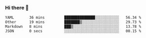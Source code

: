### Hi there 👋

<!--
**urzz/urzz** is a ✨ _special_ ✨ repository because its `README.md` (this file) appears on your GitHub profile.

Here are some ideas to get you started:

- 🔭 I’m currently working on ...
- 🌱 I’m currently learning ...
- 👯 I’m looking to collaborate on ...
- 🤔 I’m looking for help with ...
- 💬 Ask me about ...
- 📫 How to reach me: ...
- 😄 Pronouns: ...
- ⚡ Fun fact: ...
-->

<!--START_SECTION:waka-->

```txt
YAML       36 mins         ██████████████░░░░░░░░░░░   56.34 %
Other      19 mins         ███████▒░░░░░░░░░░░░░░░░░   29.73 %
Markdown   8 mins          ███▒░░░░░░░░░░░░░░░░░░░░░   13.78 %
JSON       0 secs          ░░░░░░░░░░░░░░░░░░░░░░░░░   00.15 %
```

<!--END_SECTION:waka-->
